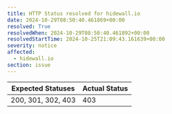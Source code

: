```yaml
---
title: HTTP Status resolved for hidewall.io
date: 2024-10-29T08:50:40.461869+00:00
resolved: True
resolvedWhen: 2024-10-29T08:50:40.461892+00:00
resolvedStartTime: 2024-10-25T21:09:43.161639+00:00
severity: notice
affected:
  - hidewall.io
section: issue
---
```


| Expected Statuses | Actual Status  |
|-------------------|----------------|
| 200, 301, 302, 403 | 403 |

